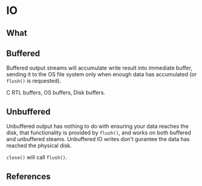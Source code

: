 # IO

## What

## Buffered
Buffered output streams will accumulate write result into immediate
buffer, sending it to the OS file system only when enough data has
accumulated (or ```flush()``` is requested). 

C RTL buffers, OS buffers, Disk buffers.

## Unbuffered
Unbuffered output has nothing to do with ensuring your data reaches the disk, that functionality is provided by ```flush()```, and 
works on both buffered and unbuffered steams. Unbuffered IO writes don't gurantee the data has reached the physical disk.

 ```close()``` will call ```flush()```.


## References
